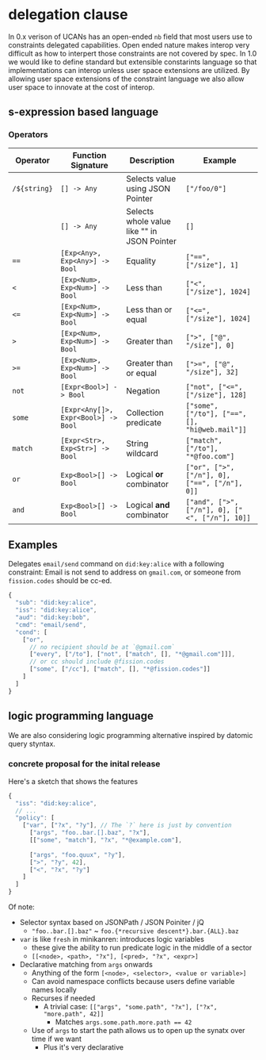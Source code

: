 # delegation clause

In 0.x verison of UCANs has an open-ended `nb` field that most users use to constraints delegated capabilities. Open ended nature makes interop very difficult as how to interpert those constraints are not covered by spec. In 1.0 we would like to define standard but extensible constarints language so that implementations can interop unless user space extensions are utilized. By allowing user space extensions of the constraint language we also allow user space to innovate at the cost of interop.

## s-expression based language

### Operators

| Operator     | Function Signature                | Description                                | Example                                        |
| ------------ | --------------------------------- | ------------------------------------------ | ---------------------------------------------- |
| `/${string}` |`[] -> Any`                        | Selects value using JSON Pointer            | `["/foo/0"]`                                  |
|              |`[] -> Any`                        | Selects whole value like "" in JSON Pointer | `[]`                                          |
| `==`         |`[Exp<Any>, Exp<Any>] -> Bool`     | Equality                                    | `["==", ["/size"], 1]`                        |
| `<`          |`[Exp<Num>, Exp<Num>] -> Bool`     | Less than                                   | `["<",  ["/size"], 1024]`                     |
| `<=`         |`[Exp<Num>, Exp<Num>] -> Bool`     | Less than or equal                          | `["<=", ["/size"], 1024]`                     |
| `>`          |`[Exp<Num>, Exp<Num>] -> Bool`     | Greater than                                | `[">", ["@", "/size"], 0]`                    |
| `>=`         |`[Exp<Num>, Exp<Num>] -> Bool`     | Greater than or equal                       | `[">=", ["@", "/size"], 32]`                  |
| `not`        |`[Expr<Bool>] -> Bool`             | Negation                                    | `["not", ["<=", ["/size"], 128]`              |
| `some`       |`[Expr<Any[]>, Expr<Bool>] -> Bool`| Collection predicate                        | `["some", ["/to"], ["==", [], "hi@web.mail"]]`|
| `match`      |`[Expr<Str>, Exp<Str>] -> Bool`    | String wildcard                             | `["match", ["/to"], "*@foo.com"]`             |
| `or`         |`Exp<Bool>[] -> Bool`              | Logical **or** combinator                   | `["or", [">", ["/n"], 0], ["==", ["/n"], 0]]` |
| `and`        |`Exp<Bool>[] -> Bool`              | Logical **and** combinator                  | `["and", [">", ["/n"], 0], ["<", ["/n"], 10]]`|

## Examples

Delegates `email/send` command on `did:key:alice` with a following constraint: Email is not send to address on `gmail.com`, or someone from `fission.codes` should be cc-ed.

```js
{
  "sub": "did:key:alice",
  "iss": "did:key:alice",
  "aud": "did:key:bob",
  "cmd": "email/send",
  "cond": [
    ["or",
      // no recipient should be at `@gmail.com`
      ["every", ["/to"], ["not", ["match", [], "*@gmail.com"]]],
      // or cc should include @fission.codes
      ["some", ["/cc"], ["match", [], "*@fission.codes"]]
    ]
  ]
}
```

## logic programming language

We are also considering logic programming alternative inspired by datomic query styntax.

### concrete proposal for the inital release

Here's a sketch that shows the features

```js
{
  "iss": "did:key:alice",
  // ...
  "policy": [
    ["var", ["?x", "?y"], // The `?` here is just by convention
      ["args", "foo..bar.[].baz", "?x"],
      [["some", "match"], "?x", "*@example.com"],
      
      ["args", "foo.quux", "?y"],
      [">", "?y", 42],
      ["<", "?x", "?y"]
    ]
  ]
}
```

Of note:

* Selector syntax based on JSONPath / JSON Poiniter / jQ
  * `"foo..bar.[].baz"` ~ `foo.{*recursive descent*}.bar.{ALL}.baz`
* `var` is like `fresh` in minikanren: introduces logic variables
  * these give the ability to run predicate logic in the middle of a sector
  * `[[<node>, <path>, "?x"], [<pred>, "?x", <expr>]`
* Declarative matching from `args` onwards
  * Anything of the form `[<node>, <selector>, <value or variable>]`
  * Can avoid namespace conflicts because users define variable names locally
  * Recurses if needed
    * A trivial case: `[["args", "some.path", "?x"], ["?x", "more.path", 42]]`
      * Matches `args.some.path.more.path == 42`
  * Use of `args` to start the path allows us to open up the synatx over time if we want
    * Plus it's very declarative
